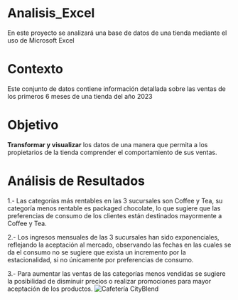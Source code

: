 # Analisis_Excel
En este proyecto se analizará una base de datos de una tienda mediante el uso de Microsoft Excel

# Contexto 
Este conjunto de datos contiene información detallada sobre las ventas de los primeros 6 meses de una tienda del año 2023

# Objetivo 
**Transformar y visualizar** los datos de una manera que permita a los propietarios de la tienda comprender el comportamiento de sus ventas.

# Análisis de Resultados
1.- Las categorías más rentables en las 3 sucursales son Coffee y Tea, su categoría menos rentable es packaged chocolate, lo que sugiere que las preferencias de consumo de los clientes están destinados mayormente a Coffee y Tea.

2.-  Los ingresos mensuales de las 3 sucursales han sido exponenciales, reflejando la aceptación al mercado, observando las fechas en las cuales se da el consumo no se sugiere que exista un incremento por la estacionalidad, si no únicamente por preferencias de consumo.

3.- Para aumentar las ventas de las categorías menos vendidas se sugiere la posibilidad de disminuir precios o realizar promociones para mayor aceptación de los productos. 
![Cafetería CityBlend](https://github.com/user-attachments/assets/74195713-b9f0-4fbf-a542-d0ae8cc59c05)

